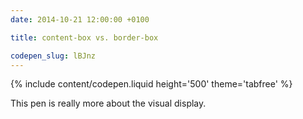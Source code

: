 ```yaml
---
date: 2014-10-21 12:00:00 +0100

title: content-box vs. border-box

codepen_slug: lBJnz
---
```


{% include content/codepen.liquid height='500' theme='tabfree' %}

This pen is really more about the visual display.
